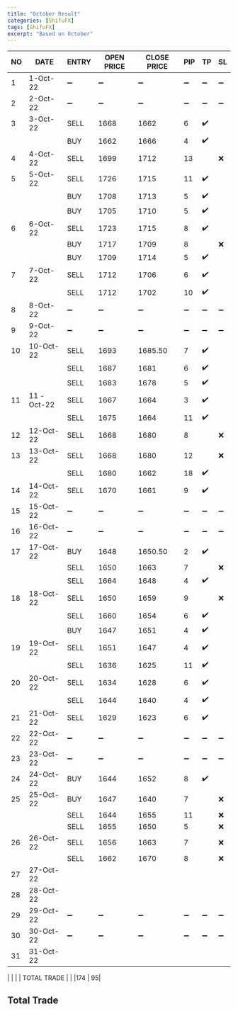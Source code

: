 ```yaml
---
title: "October Result"
categories: [ShifuFX]
tags: [ShifuFX]
excerpt: "Based on October"
---
```


|  NO | DATE  | ENTRY   | OPEN PRICE  | CLOSE PRICE | PIP  | TP| SL|
|---|---|---|---|---|---|---|---|
| 1  |1-Oct-22   | :heavy_minus_sign:  | :heavy_minus_sign:  | :heavy_minus_sign:  | :heavy_minus_sign: | :heavy_minus_sign: | :heavy_minus_sign:| 
| 2  | 2-Oct-22  | :heavy_minus_sign:  |  :heavy_minus_sign: |  :heavy_minus_sign: | :heavy_minus_sign: | :heavy_minus_sign: | :heavy_minus_sign:| 
| 3  |3-Oct-22   |  SELL | 1668   |1662   |6  | :heavy_check_mark: | | 
|  |   |   BUY|1662   |1666   |4  | :heavy_check_mark: | |
| 4  | 4-Oct-22  |  SELL |  1699  |  1712 | 13 |  | :x:| 
| 5  | 5-Oct-22  | SELL  | 1726   | 1715   | 11   |:heavy_check_mark:   |   |
|   |  |  BUY | 1708   | 1713   | 5   | :heavy_check_mark:  |   |
|   |  |  BUY | 1705  | 1710   | 5   | :heavy_check_mark:   |   |
| 6  | 6-Oct-22  | SELL  |  1723 | 1715   | 8    | :heavy_check_mark:  |   |
|   |   |  BUY | 1717  | 1709   | 8    |   | :x:  |
|   |   |  BUY |  1709 | 1714   | 5    | :heavy_check_mark:  |   |
| 7  | 7-Oct-22  | SELL   |  1712  | 1706    | 6    |  :heavy_check_mark: |   |
|   |   |  SELL  |  1712  | 1702    | 10    |  :heavy_check_mark: |   |
| 8 | 8-Oct-22  | :heavy_minus_sign:  |  :heavy_minus_sign: | :heavy_minus_sign:  | :heavy_minus_sign:   |:heavy_minus_sign:   | :heavy_minus_sign:  |
| 9 | 9-Oct-22  | :heavy_minus_sign:  | :heavy_minus_sign:  | :heavy_minus_sign:  | :heavy_minus_sign:  | :heavy_minus_sign:  | :heavy_minus_sign:  |
| 10  |10-Oct-22   |  SELL | 1693   |1685.50   | 7  |:heavy_check_mark:  | | 
|   |   |  SELL | 1687   | 1681   | 6  | :heavy_check_mark: | | 
|   |   |  SELL | 1683   | 1678   | 5 | :heavy_check_mark: | | 
| 11  | 11 -Oct-22  | SELL  | 1667   | 1664   | 3  |  :heavy_check_mark:| | 
| |  | SELL  | 1675 | 1664   | 11 |  :heavy_check_mark:| | 
| 12  | 12-Oct-22  | SELL  | 1668    | 1680   | 8   |   |:x:   |
| 13  | 13-Oct-22  |  SELL  | 1668    | 1680   | 12    |   |:x:   |
|  | |  SELL  | 1680    | 1662   | 18    |  :heavy_check_mark: |   |
| 14  |14-Oct-22  | SELL | 1670  | 1661    |9   |:heavy_check_mark:   |   |
| 15  | 15-Oct-22  |:heavy_minus_sign:   |  :heavy_minus_sign: |:heavy_minus_sign:   | :heavy_minus_sign:  |  :heavy_minus_sign: | :heavy_minus_sign:  |
| 16  | 16-Oct-22  | :heavy_minus_sign:  | :heavy_minus_sign:  |   :heavy_minus_sign:| :heavy_minus_sign: |:heavy_minus_sign:  |:heavy_minus_sign: | 
| 17  | 17-Oct-22  | BUY  | 1648   | 1650.50   | 2  | :heavy_check_mark: | | 
| |   | SELL  |  1650  | 1663    | 7   |  |:x: | 
| |   | SELL  |   1664 | 1648    | 4   | :heavy_check_mark: | | 
| 18 | 18-Oct-22  |  SELL | 1650   | 1659   | 9  |  | :x: |
|  |  |  SELL | 1660 | 1654 | 6 | :heavy_check_mark: | |
|  |  |  BUY | 1647  | 1651 | 4  | :heavy_check_mark: |  |
| 19  | 19-Oct-22  | SELL   | 1651    | 1647   | 4   | :heavy_check_mark:  |   |
|   |   |  SELL  | 1636    | 1625  | 11   | :heavy_check_mark:   |   |
| 20  | 20-Oct-22  | SELL  | 1634   | 1628 | 6   |  :heavy_check_mark:  |   |
|   |   | SELL  | 1644   | 1640   | 4   | :heavy_check_mark:   |   |
| 21  | 21-Oct-22  |  SELL | 1629   | 1623   | 6   |:heavy_check_mark:   |   |
| 22 | 22-Oct-22  |:heavy_minus_sign:   |  :heavy_minus_sign: | :heavy_minus_sign:  | :heavy_minus_sign:  | :heavy_minus_sign:  | :heavy_minus_sign:  |
| 23  | 23-Oct-22  |  :heavy_minus_sign: | :heavy_minus_sign:|:heavy_minus_sign:   |  :heavy_minus_sign:  |  :heavy_minus_sign: | :heavy_minus_sign:  |
| 24  | 24-Oct-22  | BUY  | 1644 | 1652 | 8  | :heavy_check_mark: | | 
| 25 | 25-Oct-22  | BUY  | 1647 | 1640   |7| |:x: | 
|  |   |  SELL | 1644   | 1655 | 11 |  |:x: | 
|  |   | SELL  | 1655   | 1650   |5  |  |:x: | 
| 26  |  26-Oct-22 | SELL  | 1656   | 1663   | 7 |   | :x:   |
|   |   |  SELL | 1662  | 1670  | 8   |   |:x:   |
| 27 | 27-Oct-22  |   |   |   |   |   |   |
| 28  | 28-Oct-22  |   |   |   |   |   |   |
| 29  | 29-Oct-22  | :heavy_minus_sign:  | :heavy_minus_sign:  | :heavy_minus_sign:  | :heavy_minus_sign:  | :heavy_minus_sign:  |:heavy_minus_sign:   |
| 30  |  30-Oct-22 | :heavy_minus_sign:  | :heavy_minus_sign:  |  :heavy_minus_sign: |  :heavy_minus_sign: | :heavy_minus_sign:  |  :heavy_minus_sign: |
| 31  | 31-Oct-22  |   |   |   |   |   |   |

|    |   |    | TOTAL TRADE  |     | |174 | 95|

## Total Trade

<div id="container" style="width:100%; height:400px;"></div>

<script> 

document.addEventListener('DOMContentLoaded', function () {
        const chart = Highcharts.chart('container', {
            chart: {
                type: 'line'
            },
            title: {
                text: 'Trade With Shifu FX'
            },
            xAxis: {
                categories: [],
            },
            yAxis: {
                title: {
                    text: 'PIP'
                }
            },
             tooltip: {
                valueSuffix: 'pip'
            },
            series: [{
                name: 'Take Profit',
                data: [0, 70, 129, 184],
                lineWidth: 3,
                color: '#07ed16'
            }, {
                name: 'Stop Loss',
                data: [0, 21 , 41, 95],
                lineWidth: 3,
                color: '#ed1307'
            }, {
                name: 'OFF',
                data: [0],
                lineWidth: 3,
            }
            ],
        });
    });
</script>